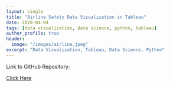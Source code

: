 ```yaml
---
layout: single
title: "Airline Safety Data Visualization in Tableau"
date: 2020-04-04
tags: [data visualization, data science, python, tableau]
author_profile: true
header:
  image: "/images/airline.jpeg"
excerpt: "Data Visualization, Tableau, Data Science, Python"
---
```

Link to GitHub Repository:

[Click Here](https://github.com/davidsuffolk/Airline-Safety-Data-Visualization)
